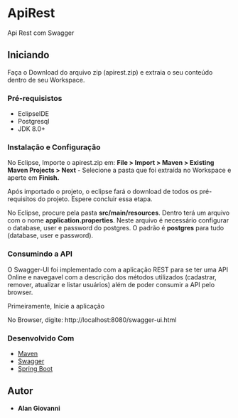 # ApiRest
Api Rest com Swagger

## Iniciando

Faça o Download do arquivo zip (apirest.zip) e extraia o seu conteúdo dentro de seu Workspace.

### Pré-requisistos

* EclipseIDE
* Postgresql
* JDK 8.0+

### Instalação e Configuração
No Eclipse, Importe o apirest.zip em: **File > Import > Maven > Existing Maven Projects > Next** - 
Selecione a pasta que foi extraída no Workspace e aperte em **Finish.**

Após importado o projeto, o eclipse fará o download de todos os pré-requisitos do projeto. Espere concluir essa etapa.

No Eclipse, procure pela pasta **src/main/resources**. Dentro terá um arquivo com o nome **application.properties**. Neste arquivo é necessário configurar o database, user e password do postgres. O padrão é **postgres** para tudo (database, user e password).

### Consumindo a API
O Swagger-UI foi implementado com a aplicação REST para se ter uma API Online e navegavel com a descrição dos métodos utilizados (cadastrar, remover, atualizar e listar usuários) além de poder consumir a API pelo browser.

Primeiramente, Inicie a aplicação

No Browser, digite: http://localhost:8080/swagger-ui.html

### Desenvolvido Com

* [Maven](https://maven.apache.org/)
* [Swagger](https://swagger.io/)
* [Spring Boot](https://spring.io/projects/spring-boot)

## Autor

* **Alan Giovanni**
